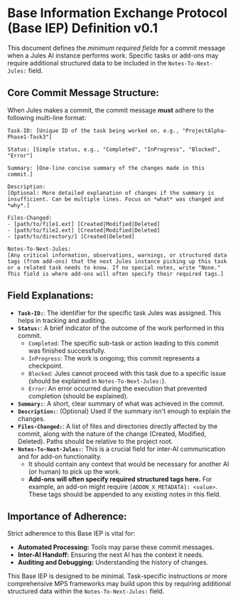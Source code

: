 # Base Information Exchange Protocol (Base IEP) Definition v0.1

This document defines the *minimum required fields* for a commit message when a Jules AI instance performs work. Specific tasks or add-ons may require additional structured data to be included in the `Notes-To-Next-Jules:` field.

## Core Commit Message Structure:

When Jules makes a commit, the commit message **must** adhere to the following multi-line format:

```
Task-ID: [Unique ID of the task being worked on, e.g., "ProjectAlpha-Phase1-Task3"]

Status: [Simple status, e.g., "Completed", "InProgress", "Blocked", "Error"]

Summary: [One-line concise summary of the changes made in this commit.]

Description:
[Optional: More detailed explanation of changes if the summary is insufficient. Can be multiple lines. Focus on *what* was changed and *why*.]

Files-Changed:
- [path/to/file1.ext] [Created|Modified|Deleted]
- [path/to/file2.ext] [Created|Modified|Deleted]
- [path/to/directory/] [Created|Deleted]

Notes-To-Next-Jules:
[Any critical information, observations, warnings, or structured data tags (from add-ons) that the next Jules instance picking up this task or a related task needs to know. If no special notes, write "None." This field is where add-ons will often specify their required tags.]

```

## Field Explanations:

*   **`Task-ID:`**: The identifier for the specific task Jules was assigned. This helps in tracking and auditing.
*   **`Status:`**: A brief indicator of the outcome of the work performed in this commit.
    *   `Completed`: The specific sub-task or action leading to this commit was finished successfully.
    *   `InProgress`: The work is ongoing; this commit represents a checkpoint.
    *   `Blocked`: Jules cannot proceed with this task due to a specific issue (should be explained in `Notes-To-Next-Jules:`).
    *   `Error`: An error occurred during the execution that prevented completion (should be explained).
*   **`Summary:`**: A short, clear summary of what was achieved in the commit.
*   **`Description:`**: (Optional) Used if the summary isn't enough to explain the changes.
*   **`Files-Changed:`**: A list of files and directories directly affected by the commit, along with the nature of the change (Created, Modified, Deleted). Paths should be relative to the project root.
*   **`Notes-To-Next-Jules:`**: This is a crucial field for inter-AI communication and for add-on functionality.
    *   It should contain any context that would be necessary for another AI (or human) to pick up the work.
    *   **Add-ons will often specify required structured tags here.** For example, an add-on might require `[ADDON_X_METADATA]: <value>`. These tags should be appended to any existing notes in this field.

## Importance of Adherence:

Strict adherence to this Base IEP is vital for:
*   **Automated Processing:** Tools may parse these commit messages.
*   **Inter-AI Handoff:** Ensuring the next AI has the context it needs.
*   **Auditing and Debugging:** Understanding the history of changes.

This Base IEP is designed to be minimal. Task-specific instructions or more comprehensive MPS frameworks may build upon this by requiring additional structured data within the `Notes-To-Next-Jules:` field.

